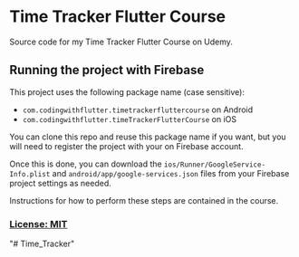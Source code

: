 # Time Tracker Flutter Course

Source code for my Time Tracker Flutter Course on Udemy.

## Running the project with Firebase

This project uses the following package name (case sensitive):

- `com.codingwithflutter.timetrackerfluttercourse` on Android
- `com.codingwithflutter.timeTrackerFlutterCourse` on iOS

You can clone this repo and reuse this package name if you want, but you will need to register the project with your on Firebase account.

Once this is done, you can download the `ios/Runner/GoogleService-Info.plist` and `android/app/google-services.json` files from your Firebase project settings as needed.

Instructions for how to perform these steps are contained in the course.

### [License: MIT](LICENSE.md)

"# Time_Tracker" 
